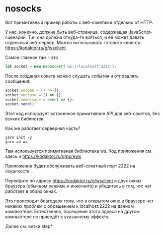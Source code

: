 # nosocks

Вот примитивный пример работы с веб-сокетами отдельно от HTTP.

У нас, конечно, должна быть веб-страница, содержащая JavaScript-сценарий. Т.е. она должна откуда-то взяться, и её может давать отдельный веб-сервер. Можно использовать готового клиента: https://kodaktor.ru/g/wsclient

Самое главное там - это 

```JavaScript
let socket = new WebSocket('ws://localhost:2222');
```

После создания сокета можно слушать события и отправлять сообщения:
```JavaScript
socket.onopen = () => {};
socket.onclose = () => {};
socket.onmessage = event => {};
socket.send()
```

Этот код использует встроенное примитивное API для веб-сокетов, без всяких библиотек.


Как же работает серверная часть?

```
yarn init -y
yarn ad ws
```

Там используется примитивная библиотека ws.
Код приложения см. здесь и https://kodaktor.ru/g/purews

Приложение будет обслуживать веб-сокетный порт 2222 на локалхосте.

Перейдите по адресу https://kodaktor.ru/g/wsclient в двух окнах браузера (обычном режиме и инкогнито) и убедитесь в том, что чат работает в обоих окнах.

Это происходит благодаря тому, что в открытом окне в браузере нет никаких проблем с обращением к localhost:2222 на данном компьютере. Естественно, посещение этого адреса на другом компьютере не приведёт к указанному эффекту.

Далее см. ветки step*
